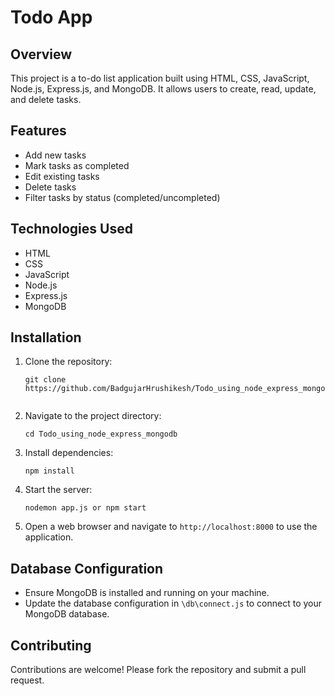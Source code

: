 # Todo App 

## Overview
This project is a to-do list application built using HTML, CSS, JavaScript, Node.js, Express.js, and MongoDB. It allows users to create, read, update, and delete tasks.

## Features
- Add new tasks
- Mark tasks as completed
- Edit existing tasks
- Delete tasks
- Filter tasks by status (completed/uncompleted)

## Technologies Used
- HTML
- CSS
- JavaScript
- Node.js
- Express.js
- MongoDB

## Installation
1. Clone the repository:
   ```
   git clone https://github.com/BadgujarHrushikesh/Todo_using_node_express_mongodb.git
  
   ```

2. Navigate to the project directory:
   ```
   cd Todo_using_node_express_mongodb
   ```

3. Install dependencies:
   ```
   npm install
   ```

4. Start the server:
   ```
   nodemon app.js or npm start
   
   ```

5. Open a web browser and navigate to `http://localhost:8000` to use the application.


## Database Configuration
- Ensure MongoDB is installed and running on your machine.
- Update the database configuration in `\db\connect.js` to connect to your MongoDB database.

## Contributing
Contributions are welcome! Please fork the repository and submit a pull request.

